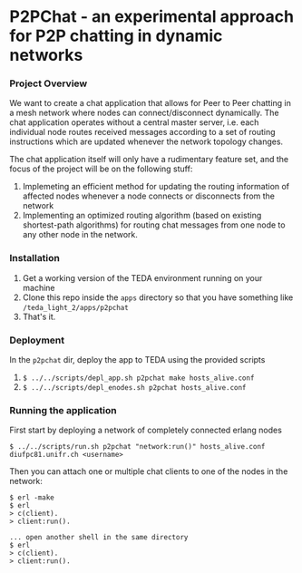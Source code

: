 # P2PChat - an experimental approach for P2P chatting in dynamic networks

### Project Overview

We want to create a chat application that allows for Peer to Peer chatting in a
mesh network where nodes can connect/disconnect dynamically.
The chat application operates without a central master server, i.e. each
individual node routes received messages according to a set of routing
instructions which are updated whenever the network topology changes.

The chat application itself will only have a rudimentary feature set, and the
focus of the project will be on the following stuff:

1. Implemeting an efficient method for updating the routing information of
   affected nodes whenever a node connects or disconnects from the network
2. Implementing an optimized routing algorithm (based on existing shortest-path
   algorithms) for routing chat messages from one node to any other node in the
   network.

### Installation

1. Get a working version of the TEDA environment running on your machine
2. Clone this repo inside the `apps` directory so that you have something like `/teda_light_2/apps/p2pchat`
3. That's it.

### Deployment
In the `p2pchat` dir, deploy the app to TEDA using the provided scripts

1. `$ ../../scripts/depl_app.sh p2pchat make hosts_alive.conf`
2. `$ ../../scripts/depl_enodes.sh p2pchat hosts_alive.conf`

### Running the application

First start by deploying a network of completely connected erlang nodes

`$ ../../scripts/run.sh p2pchat "network:run()" hosts_alive.conf diufpc81.unifr.ch <username>`

Then you can attach one or multiple chat clients to one of the nodes in the network:

```
$ erl -make
$ erl
> c(client).
> client:run().

... open another shell in the same directory
$ erl
> c(client).
> client:run().
```

